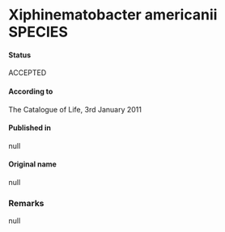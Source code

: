 Xiphinematobacter americanii SPECIES
=======

#### Status
ACCEPTED

#### According to
The Catalogue of Life, 3rd January 2011

#### Published in
null

#### Original name
null

### Remarks
null